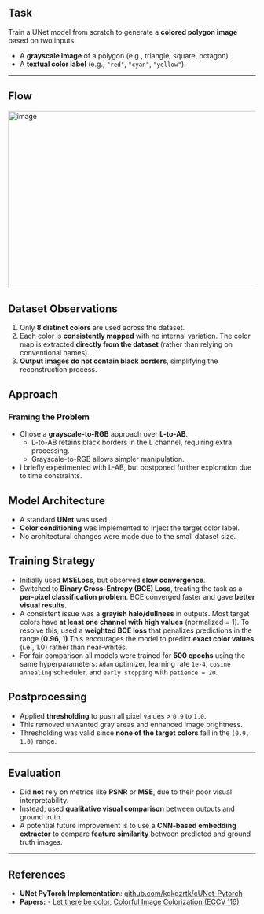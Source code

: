 ## Task
Train a UNet model from scratch to generate a **colored polygon image** based on two inputs:
- A **grayscale image** of a polygon (e.g., triangle, square, octagon).
- A **textual color label** (e.g., `"red"`, `"cyan"`, `"yellow"`).

---
## Flow 
<img width="961" height="360" alt="image" src="https://github.com/user-attachments/assets/f475bf23-47e7-4301-a9c2-16df32e5b0a5" />


## Dataset Observations
1. Only **8 distinct colors** are used across the dataset.
2. Each color is **consistently mapped** with no internal variation. The color map is extracted **directly from the dataset** (rather than relying on conventional names).
3. **Output images do not contain black borders**, simplifying the reconstruction process.

## Approach

### Framing the Problem
- Chose a **grayscale-to-RGB** approach over **L-to-AB**.
  - L-to-AB retains black borders in the L channel, requiring extra processing.
  - Grayscale-to-RGB allows simpler manipulation.
- I briefly experimented with L-AB, but postponed further exploration due to time constraints.

## Model Architecture
- A standard **UNet** was used.
- **Color conditioning** was implemented to inject the target color label.
- No architectural changes were made due to the small dataset size.

## Training Strategy

- Initially used **MSELoss**, but observed **slow convergence**.
- Switched to **Binary Cross-Entropy (BCE) Loss**, treating the task as a **per-pixel classification problem**. BCE converged faster and gave **better visual results**.
- A consistent issue was a **grayish halo/dullness** in outputs. Most target colors have **at least one channel with high values** (normalized = 1).  To resolve this, used a **weighted BCE loss** that penalizes predictions in the range **(0.96, 1)**.This encourages the model to predict **exact color values** (i.e., 1.0) rather than near-whites.
- For fair comparison all models were trained for **500 epochs** using the same hyperparameters: `Adam` optimizer, learning rate `1e-4`, `cosine annealing` scheduler, and `early stopping` with `patience = 20`.


## Postprocessing

- Applied **thresholding** to push all pixel values > `0.9` to `1.0`.
- This removed unwanted gray areas and enhanced image brightness.
- Thresholding was valid since **none of the target colors** fall in the `(0.9, 1.0)` range.

---

## Evaluation

- Did **not** rely on metrics like **PSNR** or **MSE**, due to their poor visual interpretability.
- Instead, used **qualitative visual comparison** between outputs and ground truth.
- A potential future improvement is to use a **CNN-based embedding extractor** to compare **feature similarity** between predicted and ground truth images.

---
## References

- **UNet PyTorch Implementation**: [github.com/kgkgzrtk/cUNet-Pytorch](https://github.com/kgkgzrtk/cUNet-Pytorch)
- **Papers:** - [Let there be color](https://cs231n.stanford.edu/reports/2022/pdfs/109.pdf), [Colorful Image Colorization (ECCV '16)](https://arxiv.org/abs/1603.08511)


